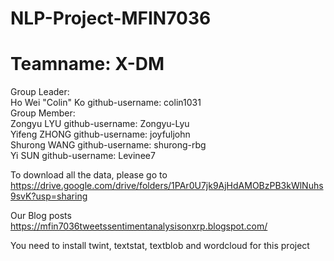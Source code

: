 # NLP-Project-MFIN7036
# Teamname: X-DM
Group Leader:\
Ho Wei "Colin" Ko github-username: colin1031\
Group Member:\
Zongyu LYU github-username: Zongyu-Lyu\
Yifeng ZHONG github-username: joyfuljohn\
Shurong WANG github-username: shurong-rbg\
Yi SUN github-username: Levinee7


To download all the data, please go to https://drive.google.com/drive/folders/1PAr0U7jk9AjHdAMOBzPB3kWlNuhs9svK?usp=sharing

Our Blog posts
https://mfin7036tweetssentimentanalysisonxrp.blogspot.com/


You need to install twint, textstat, textblob and wordcloud for this project